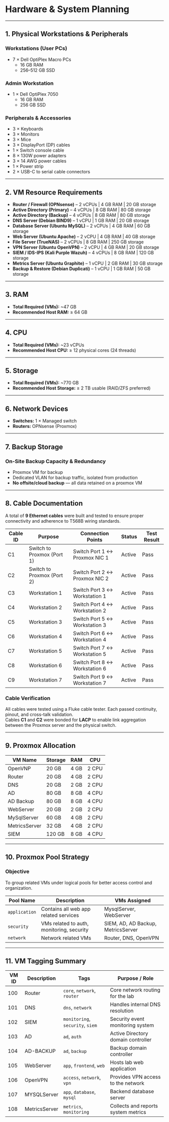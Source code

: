 # Hardware & System Planning

---

## 1. Physical Workstations & Peripherals

### Workstations (User PCs)
- 7 × Dell OptiPlex Macro PCs  
  - 16 GB RAM  
  - 256–512 GB SSD  

### Admin Workstation
- 1 × Dell OptiPlex 7050  
  - 16 GB RAM  
  - 256 GB SSD  

### Peripherals & Accessories
- 3 × Keyboards  
- 3 × Monitors  
- 3 × Mice  
- 3 × DisplayPort (DP) cables  
- 1 × Switch console cable  
- 8 × 130W power adapters  
- 3 × 14 AWG power cables  
- 1 × Power strip  
- 2 × USB-C to serial cable connectors  

---

## 2. VM Resource Requirements

- **Router / Firewall (OPNsense)** – 2 vCPUs | 4 GB RAM | 20 GB storage  
- **Active Directory (Primary)** – 4 vCPUs | 8 GB RAM | 80 GB storage  
- **Active Directory (Backup)** – 4 vCPUs | 8 GB RAM | 80 GB storage  
- **DNS Server (Debian BIND9)** – 1 vCPU | 1 GB RAM | 20 GB storage  
- **Database Server (Ubuntu MySQL)** – 2 vCPUs | 4 GB RAM | 60 GB storage  
- **Web Server (Ubuntu Apache)** – 2 vCPU | 4 GB RAM | 40 GB storage  
- **File Server (TrueNAS)** – 2 vCPUs | 8 GB RAM | 250 GB storage  
- **VPN Server (Ubuntu OpenVPN)** – 2 vCPU | 4 GB RAM | 20 GB storage  
- **SIEM / IDS-IPS (Kali Purple Wazuh)** – 4 vCPUs | 8 GB RAM | 120 GB storage  
- **Metrics Server (Ubuntu Graphite)** – 1 vCPU | 2 GB RAM | 30 GB storage  
- **Backup & Restore (Debian Duplicati)** – 1 vCPU | 1 GB RAM | 50 GB storage  

---

## 3. RAM
- **Total Required (VMs):** ~47 GB  
- **Recommended Host RAM:** ≥ 64 GB  

---

## 4. CPU
- **Total Required (VMs):** ~23 vCPUs  
- **Recommended Host CPU:** ≥ 12 physical cores (24 threads)  

---

## 5. Storage
- **Total Required (VMs):** ~770 GB  
- **Recommended Host Storage:** ≥ 2 TB usable (RAID/ZFS preferred)  

---

## 6. Network Devices
- **Switches:** 1 × Managed switch  
- **Routers:** OPNsense (Proxmox)  

---

## 7. Backup Storage

### On-Site Backup Capacity & Redundancy
- Proxmox VM for backup  
- Dedicated VLAN for backup traffic, isolated from production  
- **No offsite/cloud backup** — all data retained on a proxmox VM

---

## 8. Cable Documentation

A total of **9 Ethernet cables** were built and tested to ensure proper connectivity and adherence to T568B wiring standards.

| Cable ID | Purpose                    | Connection Points             | Status | Test Result |
| -------- | -------------------------- | ----------------------------- | ------ | ----------- |
| C1       | Switch to Proxmox (Port 1) | Switch Port 1 ↔ Proxmox NIC 1 | Active | Pass        |
| C2       | Switch to Proxmox (Port 2) | Switch Port 2 ↔ Proxmox NIC 2 | Active | Pass        |
| C3       | Workstation 1              | Switch Port 3 ↔ Workstation 1 | Active | Pass        |
| C4       | Workstation 2              | Switch Port 4 ↔ Workstation 2 | Active | Pass        |
| C5       | Workstation 3              | Switch Port 5 ↔ Workstation 3 | Active | Pass        |
| C6       | Workstation 4              | Switch Port 6 ↔ Workstation 4 | Active | Pass        |
| C7       | Workstation 5              | Switch Port 7 ↔ Workstation 5 | Active | Pass        |
| C8       | Workstation 6              | Switch Port 8 ↔ Workstation 6 | Active | Pass        |
| C9       | Workstation 7              | Switch Port 9 ↔ Workstation 7 | Active | Pass        |

### Cable Verification

All cables were tested using a Fluke cable tester. Each passed continuity, pinout, and cross-talk validation.  
Cables **C1** and **C2** were bonded for **LACP** to enable link aggregation between the Proxmox server and the physical switch.

---

## 9. Proxmox Allocation

| VM Name  | Storage                    | RAM                           | CPU    |
| -------- | -------------------------- | ----------------------------- | ------ | 
| OpenVNP  | 20 GB | 4 GB | 2 CPU |
| Router       | 20 GB | 4 GB | 2 CPU | 
| DNS       | 20 GB              | 2 GB | 2 CPU | 
| AD       | 80 GB              | 8 GB | 4 CPU | 
| AD Backup       | 80 GB             | 8 GB | 4 CPU | 
| WebServer       | 20 GB              | 2 GB | 2 CPU | 
| MySqlServer       | 60 GB             | 4 GB | 2 CPU | 
| MetricsServer       | 32 GB              | 4 GB | 2 CPU |
| SIEM       | 120 GB             | 8 GB | 4 CPU |

---

## 10. Proxmox Pool Strategy

### Objective
To group related VMs under logical pools for better access control and organization.

| Pool Name     | Description                | VMs Assigned       |
|----------------|----------------------------|--------------------|
| `application` | Contains all web app related services   | MysqlServer, WebServer       |
| `security`    | VMs related to auth, monitoring, security   | SIEM, AD, AD Backup, MetricsServer       |
| `network`  | Network related VMs        | Router, DNS, OpenVPN       |

---

## 11. VM Tagging Summary

| VM ID | Description      | Tags                                | Purpose / Role                        |
|-------|------------------|-------------------------------------|---------------------------------------|
| 100   | Router           | `core`, `network`, `router`         | Core network routing for the lab      |
| 101   | DNS              | `dns`, `network`                    | Handles internal DNS resolution       |
| 102   | SIEM             | `monitoring`, `security`, `siem`    | Security event monitoring system      |
| 103   | AD               | `ad`, `auth`                        | Active Directory domain controller    |
| 104   | AD-BACKUP        | `ad`, `backup`                      | Backup domain controller              |
| 105   | WebServer        | `app`, `frontend`, `web`            | Hosts lab web application             |
| 106   | OpenVPN          | `access`, `network`, `vpn`          | Provides VPN access to the network    |
| 107   | MYSQLServer      | `app`, `database`, `mysql`          | Backend database server               |
| 108   | MetricsServer    | `metrics`, `monitoring`             | Collects and reports system metrics   |



